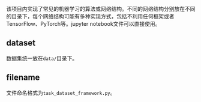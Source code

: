 该项目内实现了常见的机器学习的算法或网络结构。不同的网络结构分别放在不同的目录下，每个网络结构可能有多种实现方式，包括不利用任何框架或者TensorFlow、PyTorch等。jupyter notebook文件可以直接使用。

## dataset
数据集统一放在`data/`目录下。

## filename
文件命名格式为`task_dataset_framework.py`。


